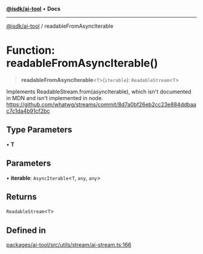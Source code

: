 [**@isdk/ai-tool**](../README.md) • **Docs**

***

[@isdk/ai-tool](../globals.md) / readableFromAsyncIterable

# Function: readableFromAsyncIterable()

> **readableFromAsyncIterable**\<`T`\>(`iterable`): `ReadableStream`\<`T`\>

Implements ReadableStream.from(asyncIterable), which isn't documented in MDN and isn't implemented in node.
https://github.com/whatwg/streams/commit/8d7a0bf26eb2cc23e884ddbaac7c1da4b91cf2bc

## Type Parameters

• **T**

## Parameters

• **iterable**: `AsyncIterable`\<`T`, `any`, `any`\>

## Returns

`ReadableStream`\<`T`\>

## Defined in

[packages/ai-tool/src/utils/stream/ai-stream.ts:166](https://github.com/isdk/ai-tool.js/blob/b0813174e9b350ae47231f8e5f885150313123b0/src/utils/stream/ai-stream.ts#L166)
